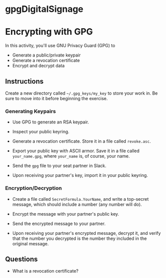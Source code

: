 # gpgDigitalSignage
# Encrypting with GPG

In this activity, you'll use GNU Privacy Guard (GPG) to
- Generate a public/private keypair
- Generate a revocation certificate
- Encrypt and decrypt data

## Instructions

Create a new directory called `~/.gpg_keys/my_key` to store your work in. Be sure to move into it before beginning the exercise.

### Generating Keypairs

- Use GPG to generate an RSA keypair.

- Inspect your public keyring.

- Generate a revocation certificate. Store it in a file called `revoke.asc`.

- Export your public key with ASCII armor. Save it in a file called `your_name.gpg`, where `your_name` is, of course, your name.

- Send the `gpg` file to your seat partner in Slack.

- Upon receiving your partner's key, import it in your public keyring.

### Encryption/Decryption

- Create a file called `SecretFormula.YourName`, and write a top-secret message, which should include a number (any number will do).

- Encrypt the message with your partner's public key.

- Send the encrypted message to your partner.

- Upon receiving your partner's encrypted message, decrypt it, and verify that the number you decrypted is the number they included in the original message.

## Questions

- What is a revocation certificate?
